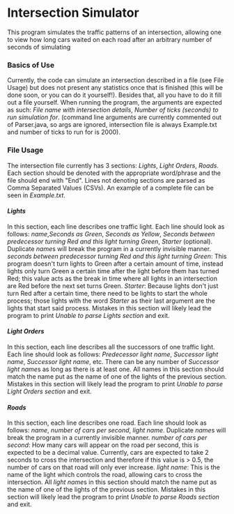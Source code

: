 # Intersection Simulator
This program simulates the traffic patterns of an intersection, allowing one to view how long cars waited on each road after an arbitrary number of seconds of simulating
### Basics of Use
Currently, the code can simulate an intersection described in a file (see File Usage) but does not present any statistics once that is finished (this will be done soon, or you can do it yourself!). Besides that, all you have to do it fill out a file yourself. When running the program, the arguments are expected as such: *File name with intersection details*, *Number of ticks (seconds) to run simulation for*. (command line arguments are currently commented out of Parser.java, so args are ignored, intersection file is always Example.txt and number of ticks to run for is 2000).
### File Usage
The intersection file currently has 3 sections: *Lights*, *Light Orders*, *Roads*. Each section should be denoted with the appropriate word/phrase and the file should end with "End". Lines not denoting sections are parsed as Comma Separated Values (CSVs). An example of a complete file can be seen in *Example.txt*.
#### *Lights*
In this section, each line describes one traffic light. Each line should look as follows: *name*,*Seconds as Green*, *Seconds as Yellow*, *Seconds between predecessor turning Red and this light turning Green*, *Starter* (optional). Duplicate *name*s will break the program in a currently invisible manner.
*seconds between predecessor turning Red and this light turning Green*: This program doesn't turn lights to Green after a certain amount of time, instead lights only turn Green a certain time after the light before them has turned Red; this value acts as the break in time where all lights in an intersection are Red before the next set turns Green.
*Starter*: Because lights don't just turn Red after a certain time, there need to be lights to start the whole process; those lights with the word *Starter* as their last argument are the lights that start said process.
Mistakes in this section will likely lead the program to print *Unable to parse Lights section* and exit.
#### *Light Orders*
In this section, each line describes all the successors of one traffic light. Each line should look as follows: *Predecessor light name*, *Successor light name*, *Successor light name*, etc. There can be any number of *Successor light name*s as long as there is at least one. All names in this section should match the name put as the name of one of the lights of the previous section.
Mistakes in this section will likely lead the program to print *Unable to parse Light Orders section* and exit.
#### *Roads*
In this section, each line describes one road. Each line should look as follows: *name*, *number of cars per second*, *light name*. Duplicate *name*s will break the program in a currently invisible manner.
*number of cars per second*: How many cars will appear on the road per second, this is expected to be a decimal value. Currently, cars are expected to take 2 seconds to cross the intersection and therefore if this value is > 0.5, the number of cars on that road will only ever increase.
*light name*: This is the name of the light which controls the road, allowing cars to cross the intersection. All *light name*s in this section should match the name put as the name of one of the lights of the previous section.
Mistakes in this section will likely lead the program to print *Unable to parse Roads section* and exit.
